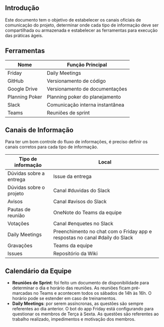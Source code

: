 ## Introdução

Este documento tem o objetivo de estabelecer os canais oficiais de comunicação do projeto, determinar onde cada tipo de informação deve ser compartilhada ou armazenada e estabelecer as ferramentas para execução das práticas ágeis.

## Ferramentas

Nome | Função Principal 
--|--
Friday | Daily Meetings
GitHub | Versionamento de código
Google Drive | Versionamento de documentações
Planning Poker | Planning poker do planejamento
Slack | Comunicação interna instantânea
Teams | Reuniões de sprint

## Canais de Informação

Para ter um bom controle do fluxo de informações, é preciso definir os canais corretos para cada tipo de informação.

Tipo de informação | Local
-- | --
Dúvidas sobre a entrega | Issue da entrega
Dúvidas sobre o projeto | Canal #duvidas do Slack
Avisos | Canal #avisos do Slack
Pautas de reunião | OneNote do Teams da equipe
Votações | Canal #enquetes no Slack
Daily Meetings | Preenchimento no chat com o Friday app e respostas no canal #daily do Slack
Gravações | Teams da equipe
Issues | Repositório da Wiki

## Calendário da Equipe

- **Reuniões de Sprint**: foi feito um documento de disponibilidade para determinar o dia e horário das reuniões. As reuniões ficam pré-marcadas no Teams e acontecem todos os sábados de 14h às 16h. O horário pode se estender em caso de treinamentos.
- **Daily Meetings**: por serem assíncronas, as questões são sempre referentes ao dia anterior. O bot do app Friday está configurando para questionar os membros de Terça à Sexta. As questões são referentes ao trabalho realizado, impedimentos e motivação dos membros.




